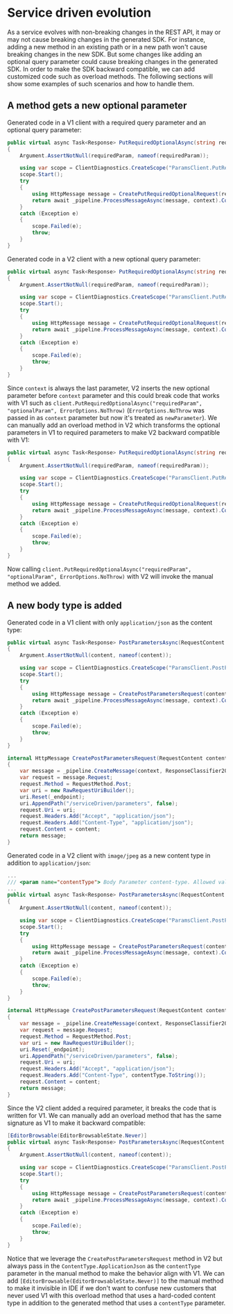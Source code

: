 # Service driven evolution

As a service evolves with non-breaking changes in the REST API, it may or may not cause breaking changes in the generated SDK. For instance, adding a new method in an existing path or in a new path won't cause breaking changes in the new SDK. But some changes like adding an optional query parameter could cause breaking changes in the generated SDK. In order to make the SDK backward compatible, we can add customized code such as overload methods. The following sections will show some examples of such scenarios and how to handle them.

## A method gets a new optional parameter

Generated code in a V1 client with a required query parameter and an optional query parameter:

``` C#
public virtual async Task<Response> PutRequiredOptionalAsync(string requiredParam, string optionalParam = null, RequestContext context = null)
{
    Argument.AssertNotNull(requiredParam, nameof(requiredParam));

    using var scope = ClientDiagnostics.CreateScope("ParamsClient.PutRequiredOptional");
    scope.Start();
    try
    {
        using HttpMessage message = CreatePutRequiredOptionalRequest(requiredParam, optionalParam, context);
        return await _pipeline.ProcessMessageAsync(message, context).ConfigureAwait(false);
    }
    catch (Exception e)
    {
        scope.Failed(e);
        throw;
    }
}
```

Generated code in a V2 client with a new optional query parameter:

``` C#
public virtual async Task<Response> PutRequiredOptionalAsync(string requiredParam, string optionalParam = null, string newParameter = null, RequestContext context = null)
{
    Argument.AssertNotNull(requiredParam, nameof(requiredParam));

    using var scope = ClientDiagnostics.CreateScope("ParamsClient.PutRequiredOptional");
    scope.Start();
    try
    {
        using HttpMessage message = CreatePutRequiredOptionalRequest(requiredParam, optionalParam, newParameter, context);
        return await _pipeline.ProcessMessageAsync(message, context).ConfigureAwait(false);
    }
    catch (Exception e)
    {
        scope.Failed(e);
        throw;
    }
}
```

Since `context` is always the last parameter, V2 inserts the new optional parameter before `context` parameter and this could break code that works with V1 such as `client.PutRequiredOptionalAsync("requiredParam", "optionalParam", ErrorOptions.NoThrow)` (`ErrorOptions.NoThrow` was passed in as `context` parameter but now it's treated as `newParameter`). We can manually add an overload method in V2 which transforms the optional parameters in V1 to required parameters to make V2 backward compatible with V1:

``` C#
public virtual async Task<Response> PutRequiredOptionalAsync(string requiredParam, string optionalParam, RequestContext context)
{
    Argument.AssertNotNull(requiredParam, nameof(requiredParam));

    using var scope = ClientDiagnostics.CreateScope("ParamsClient.PutRequiredOptional");
    scope.Start();
    try
    {
        using HttpMessage message = CreatePutRequiredOptionalRequest(requiredParam, optionalParam, null, context);
        return await _pipeline.ProcessMessageAsync(message, context).ConfigureAwait(false);
    }
    catch (Exception e)
    {
        scope.Failed(e);
        throw;
    }
}
```

Now calling `client.PutRequiredOptionalAsync("requiredParam", "optionalParam", ErrorOptions.NoThrow)` with V2 will invoke the manual method we added.

## A new body type is added

Generated code in a V1 client with only `application/json` as the content type:

``` C#
public virtual async Task<Response> PostParametersAsync(RequestContent content, RequestContext context = null)
{
    Argument.AssertNotNull(content, nameof(content));

    using var scope = ClientDiagnostics.CreateScope("ParamsClient.PostParameters");
    scope.Start();
    try
    {
        using HttpMessage message = CreatePostParametersRequest(content, context);
        return await _pipeline.ProcessMessageAsync(message, context).ConfigureAwait(false);
    }
    catch (Exception e)
    {
        scope.Failed(e);
        throw;
    }
}

internal HttpMessage CreatePostParametersRequest(RequestContent content, RequestContext context)
{
    var message = _pipeline.CreateMessage(context, ResponseClassifier200);
    var request = message.Request;
    request.Method = RequestMethod.Post;
    var uri = new RawRequestUriBuilder();
    uri.Reset(_endpoint);
    uri.AppendPath("/serviceDriven/parameters", false);
    request.Uri = uri;
    request.Headers.Add("Accept", "application/json");
    request.Headers.Add("Content-Type", "application/json");
    request.Content = content;
    return message;
}
```

Generated code in a V2 client with `image/jpeg` as a new content type in addition to `application/json`:

``` C#
...
/// <param name="contentType"> Body Parameter content-type. Allowed values: &quot;application/json&quot; | &quot;image/jpeg&quot;. </param>
...
public virtual async Task<Response> PostParametersAsync(RequestContent content, ContentType contentType, RequestContext context = null)
{
    Argument.AssertNotNull(content, nameof(content));

    using var scope = ClientDiagnostics.CreateScope("ParamsClient.PostParameters");
    scope.Start();
    try
    {
        using HttpMessage message = CreatePostParametersRequest(content, contentType, context);
        return await _pipeline.ProcessMessageAsync(message, context).ConfigureAwait(false);
    }
    catch (Exception e)
    {
        scope.Failed(e);
        throw;
    }
}

internal HttpMessage CreatePostParametersRequest(RequestContent content, ContentType contentType, RequestContext context)
{
    var message = _pipeline.CreateMessage(context, ResponseClassifier200);
    var request = message.Request;
    request.Method = RequestMethod.Post;
    var uri = new RawRequestUriBuilder();
    uri.Reset(_endpoint);
    uri.AppendPath("/serviceDriven/parameters", false);
    request.Uri = uri;
    request.Headers.Add("Accept", "application/json");
    request.Headers.Add("Content-Type", contentType.ToString());
    request.Content = content;
    return message;
}
```

Since the V2 client added a required parameter, it breaks the code that is written for V1. We can manually add an overload method that has the same signature as V1 to make it backward compatible:

``` C#
[EditorBrowsable(EditorBrowsableState.Never)]
public virtual async Task<Response> PostParametersAsync(RequestContent content, RequestContext context = null)
{
    Argument.AssertNotNull(content, nameof(content));

    using var scope = ClientDiagnostics.CreateScope("ParamsClient.PostParameters");
    scope.Start();
    try
    {
        using HttpMessage message = CreatePostParametersRequest(content, ContentType.ApplicationJson, context);
        return await _pipeline.ProcessMessageAsync(message, context).ConfigureAwait(false);
    }
    catch (Exception e)
    {
        scope.Failed(e);
        throw;
    }
}
```

Notice that we leverage the `CreatePostParametersRequest` method in V2 but always pass in the `ContentType.ApplicationJson` as the `contentType` parameter in the manual method to make the behavior align with V1. We can add `[EditorBrowsable(EditorBrowsableState.Never)]` to the manual method to make it invisible in IDE if we don't want to confuse new customers that never used V1 with this overload method that uses a hard-coded content type in addition to the generated method that uses a `contentType` parameter.
